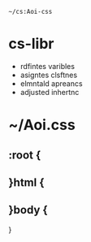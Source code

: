 `~/cs:Aoi-css`

# cs-libr

- rdfintes varibles
- asigntes clsftnes
- elmntald apreancs
- adjusted inhertnc

# ~/Aoi.css

## :root {
## }html {
## }body {
}